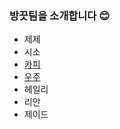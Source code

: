 ### 방끗팀을 소개합니다 😊

- 제제
- 시소
- [카피](https://github.com/JINU-CHANG/git-practice/blob/feat/capy-page/members/capy.md)
- [우주](https://github.com/JINU-CHANG/git-practice/blob/feat/uzu-page/members/uzu.md)
- 헤일리
- 리안
- 제이드
